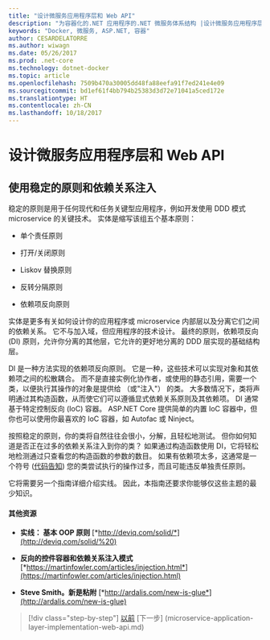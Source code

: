 ```yaml
---
title: "设计微服务应用程序层和 Web API"
description: "为容器化的.NET 应用程序的.NET 微服务体系结构 |设计微服务应用程序层和 Web API"
keywords: "Docker, 微服务, ASP.NET, 容器"
author: CESARDELATORRE
ms.author: wiwagn
ms.date: 05/26/2017
ms.prod: .net-core
ms.technology: dotnet-docker
ms.topic: article
ms.openlocfilehash: 7509b470a30005dd48fa88eefa91f7ed241e4e09
ms.sourcegitcommit: bd1ef61f4bb794b25383d3d72e71041a5ced172e
ms.translationtype: HT
ms.contentlocale: zh-CN
ms.lasthandoff: 10/18/2017
---
```

# <a name="designing-the-microservice-application-layer-and-web-api"></a>设计微服务应用程序层和 Web API

## <a name="using-solid-principles-and-dependency-injection"></a>使用稳定的原则和依赖关系注入

稳定的原则是用于任何现代和任务关键型应用程序，例如开发使用 DDD 模式 microservice 的关键技术。 实体是缩写该组五个基本原则：

-   单个责任原则

-   打开/关闭原则

-   Liskov 替换原则

-   反转分隔原则

-   依赖项反向原则

实体是更多有关如何设计你的应用程序或 microservice 内部层以及分离它们之间的依赖关系。 它不与加入域，但应用程序的技术设计。 最终的原则，依赖项反向 (DI) 原则，允许你分离的其他层，它允许的更好地分离的 DDD 层实现的基础结构层。

DI 是一种方法实现的依赖项反向原则。 它是一种，这些技术可以实现对象和其依赖项之间的松散耦合。 而不是直接实例化协作者，或使用的静态引用，需要一个类，以便执行其操作的对象是提供给 （或"注入"） 的类。 大多数情况下，类将声明通过其构造函数，从而使它们可以遵循显式依赖关系原则及其依赖项。 DI 通常基于特定控制反向 (IoC) 容器。 ASP.NET Core 提供简单的内置 IoC 容器中，但你也可以使用你最喜欢的 IoC 容器，如 Autofac 或 Ninject。

按照稳定的原则，你的类将自然往往会很小，分解，且轻松地测试。 但你如何知道是否正在过多的依赖关系注入到你的类？ 如果通过构造函数使用 DI，它将轻松地检测通过只查看您的构造函数的参数的数目。 如果有依赖项太多，这通常是一个符号 ([代码告知](http://deviq.com/code-smells/)) 您的类尝试执行的操作过多，而且可能违反单独责任原则。

它将需要另一个指南详细介绍实线。 因此，本指南还要求你能够仅这些主题的最少知识。

#### <a name="additional-resources"></a>其他资源

-   **实线： 基本 OOP 原则**
    [*http://deviq.com/solid/*](http://deviq.com/solid/%20)

-   **反向的控件容器和依赖关系注入模式**
    [*https://martinfowler.com/articles/injection.html*](https://martinfowler.com/articles/injection.html)

-   **Steve Smith。新是粘附**
    [*http://ardalis.com/new-is-glue*](http://ardalis.com/new-is-glue)


>[!div class="step-by-step"]
[以前](nosql-数据库-持久性-infrastructure.md) [下一步] (microservice-application-layer-implementation-web-api.md)
